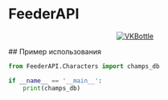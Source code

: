 # FeederAPI

<p align="center">
  <a href="https://i.ytimg.com/vi/O4XehdCdjbU/maxresdefault.jpg">
    <img alt="VKBottle" src="https://qph.cf2.quoracdn.net/main-qimg-302aad8fba7b14b80283c3eeb31add0b-pjlq">
  </a>
</p>
## Пример использования

```python
from FeederAPI.Characters import champs_db

if __name__ == '__main__':
    print(champs_db)
```

